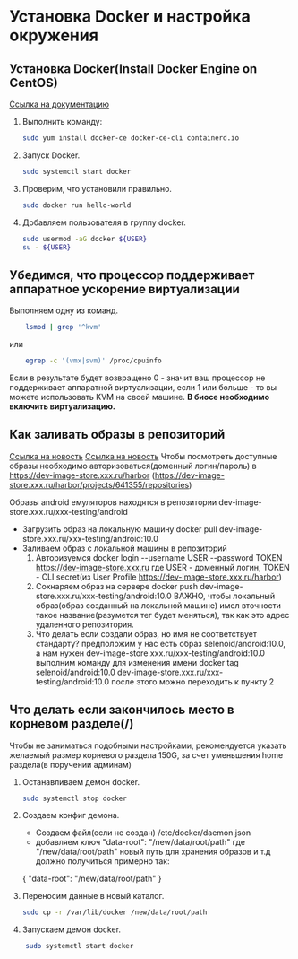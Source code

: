 # Установка Docker и настройка окружения

## Установка Docker(Install Docker Engine on CentOS)

[Ссылка на документацию](https://docs.docker.com/engine/install/centos/)

1. Выполнить команду:

    ```bash
    sudo yum install docker-ce docker-ce-cli containerd.io
    ```

2. Запуск Docker.

    ```bash
    sudo systemctl start docker
    ```

3. Проверим, что установили правильно.

    ```bash
    sudo docker run hello-world
    ```

4. Добавляем пользователя в группу docker.

    ```bash
    sudo usermod -aG docker ${USER}
    su - ${USER}
    ```

## Убедимся, что процессор поддерживает аппаратное ускорение виртуализации

Выполняем одну из команд.

```bash
    lsmod | grep '^kvm'
```

или

```bash
    egrep -c '(vmx|svm)' /proc/cpuinfo
```

Если в результате будет возвращено 0 - значит ваш процессор не поддерживает аппаратной виртуализации, если 1 или больше - то вы можете использовать KVM на своей машине.
__В биосе необходимо включить виртуализацию.__

## Как заливать образы в репозиторий

[Ссылка на новость](https://n.xxx.ru/news/c167d8af-2721-4d0f-8dba-ec47e6a3121d)
[Ссылка на новость](https://online.xxx.ru/news/28b5695b-d402-4020-a170-87c87c363c42)
Чтобы посмотреть доступные образы необходимо авторизоваться(доменный логин/пароль) в https://dev-image-store.xxx.ru/harbor
(https://dev-image-store.xxx.ru/harbor/projects/641355/repositories)

Образы android емуляторов находятся в репозитории dev-image-store.xxx.ru/xxx-testing/android

- Загрузить образ на локальную машину
    docker pull dev-image-store.xxx.ru/xxx-testing/android:10.0
- Заливаем образ с локальной машины в репозиторий
    1. Авторизуемся
        docker login --username USER --password TOKEN https://dev-image-store.xxx.ru
        где USER - доменный логин, TOKEN - CLI secret(из User Profile https://dev-image-store.xxx.ru/harbor)
    2. Сохнаряем образ на сервере
        docker push dev-image-store.xxx.ru/xxx-testing/android:10.0
        ВАЖНО, чтобы локальный образ(образ созданный на локальной машине) имел вточности такое название(разумется тег будет меняться),
        так как это адрес удаленного репозитория.
    3. Что делать если создали образ, но имя не соответствует стандарту?
        предположим у нас есть образ selenoid/android:10.0, а нам нужен dev-image-store.xxx.ru/xxx-testing/android:10.0
        выполним команду для изменения имени
        docker tag selenoid/android:10.0 dev-image-store.xxx.ru/xxx-testing/android:10.0
        после этого можно переходить к пункту 2

## Что делать если закончилось место в корневом разделе(/)

Чтобы не заниматься подобными настройками, рекомендуется указать желаемый размер корневого раздела 150G, за счет уменьшения home раздела(в поручении админам)

1. Останавливаем демон docker.

    ```bash
    sudo systemctl stop docker
    ```

2. Создаем конфиг демона.

    - Создаем файл(если не создан) /etc/docker/daemon.json
    - добавляем ключ "data-root": "/new/data/root/path"
    где "/new/data/root/path" новый путь для хранения образов и т.д
    должно получиться примерно так:

    {
        "data-root": "/new/data/root/path"
    }

3. Переносим данные в новый каталог.

    ```bash
    sudo cp -r /var/lib/docker /new/data/root/path
    ```

4. Запускаем демон docker.

```bash
    sudo systemctl start docker
```






